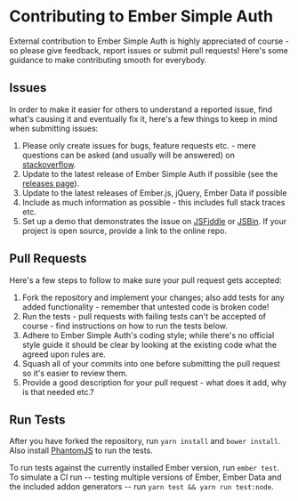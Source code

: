 # Contributing to Ember Simple Auth

External contribution to Ember Simple Auth is highly appreciated of course - so
please give feedback, report issues or submit pull requests! Here's some
guidance to make contributing smooth for everybody.

## Issues

In order to make it easier for others to understand a reported issue, find
what's causing it and eventually fix it, here's a few things to keep in mind
when submitting issues:

1. Please only create issues for bugs, feature requests etc. - mere questions
  can be asked (and usually will be answered) on
  [stackoverflow](http://stackoverflow.com).
2. Update to the latest release of Ember Simple Auth if possible (see the
  [releases page](https://github.com/simplabs/ember-simple-auth/releases)).
3. Update to the latest releases of Ember.js, jQuery, Ember Data if possible
4. Include as much information as possible - this includes full stack traces
  etc.
5. Set up a demo that demonstrates the issue on [JSFiddle](https://jsfiddle.net/)
  or [JSBin](https://jsbin.com/). If your project is open source, provide a
  link to the online repo.

## Pull Requests

Here's a few steps to follow to make sure your pull request gets accepted:

1. Fork the repository and implement your changes; also add tests for any added
  functionality - remember that untested code is broken code!
2. Run the tests - pull requests with failing tests can't be accepted of
  course - find instructions on how to run the tests below.
3. Adhere to Ember Simple Auth's coding style; while there's no official style
  guide it should be clear by looking at the existing code what the agreed upon
  rules are.
4. Squash all of your commits into one before submitting the pull request so it's
  easier to review them.
5. Provide a good description for your pull request - what does it add, why is
  that needed etc.?

## Run Tests

After you have forked the repository, run `yarn install` and `bower install`.
Also install [PhantomJS](http://phantomjs.org/) to run the tests.

To run tests against the currently installed Ember version, run `ember test`. To
simulate a CI run -- testing multiple versions of Ember, Ember Data and the
included addon generators -- run `yarn test && yarn run test:node`.
